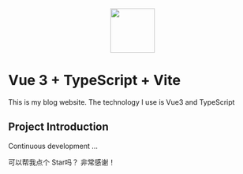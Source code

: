 <br />
<p align="center">
  <a href="https://github.com/ChetSerenade/ChetWebSite" target="blank">
    <img src="/presses/logo.png" height="90" />
  </a>
</p>

# Vue 3 + TypeScript + Vite

This is my blog website. The technology I use is Vue3 and TypeScript

## Project Introduction

Continuous development ...

可以帮我点个 Star吗？ 非常感谢！


